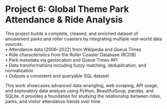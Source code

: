 # Project 6: Global Theme Park Attendance & Ride Analysis

This project builds a complete, cleaned, and enriched dataset of amusement parks and roller coasters by integrating multiple real-world data sources: <br>
• Attendance data (2006–2022) from Wikipedia and Queue Times <br>
• Ride characteristics from the Roller Coaster Database (RCDB) <br>
• Park metadata via geolocation and Queue Times API <br>
• Data transformations including fuzzy matching, deduplication, and normalization <br>
• Outputs a consistent and queryable SQL dataset <br>

This work showcases advanced data wrangling, web scraping, API usage, and exploratory data analysis using Python, BeautifulSoup, pandas, and SQLite. It provides a foundation for studying the relationship between rides, parks, and visitor attendance trends over time.
